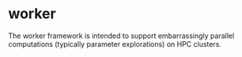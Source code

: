 worker
======

The worker framework is intended to support embarrassingly parallel computations (typically parameter explorations) on HPC clusters.

